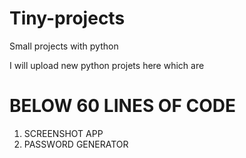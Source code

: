 # Tiny-projects
Small projects with python

I will upload new python projets here which are 
# BELOW 60 LINES OF CODE
1. SCREENSHOT APP
2. PASSWORD GENERATOR
